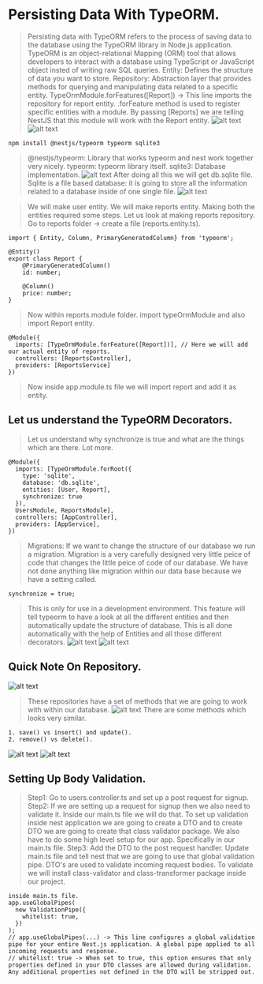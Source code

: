 # Persisting Data With TypeORM.
> Persisting data with TypeORM refers to the process of saving data to the database using the TypeORM library in Node.js application. TypeORM is an object-relational Mapping (ORM) tool that allows developers to interact with a database using TypeScript or JavaScript object insted of writing raw SQL queries.
> Entity: Defines the structure of data you want to store.
> Repository: Abstraction layer that provides methods for querying and manipulating data related to a specific entity.
> TypeOrmModule.forFeatures([Report]) -> This line imports the repository for report entity. 
> .forFeature method is used to register specific entities with a module. By passing [Reports] we are telling NestJS that this module will work with the Report entity.
![alt text](images/4th.png)
![alt text](images/5th.png)
```
npm install @nestjs/typeorm typeorm sqlite3
```
> @nestjs/typeorm: Library that works typeorm and nest work together very nicely.
> typeorm: typeorm library itself.
> sqlite3: Database implementation.
![alt text](images/6th.png)
>After doing all this we will get db.sqlite file. Sqlite is a file based database: it is going to store all the information related to a database inside of one single file.
![alt text](images/7th.png)

> We will make user entity.
> We will make reports entity.
> Making both the entities required some steps.
> Let us look at making reports repository.
> Go to reports folder -> create a file (reports.entity.ts).
```
import { Entity, Column, PrimaryGeneratedColumn} from 'typeorm';

@Entity()
export class Report {
    @PrimaryGeneratedColumn()
    id: number;

    @Column()
    price: number;
}
```
> Now within reports.module folder.
> import typeOrmModule and also import Report entity.
```
@Module({
  imports: [TypeOrmModule.forFeature([Report])], // Here we will add our actual entity of reports.
  controllers: [ReportsController],
  providers: [ReportsService]
})
```
> Now inside app.module.ts file we will import report and add it as entity.

## Let us understand the TypeORM Decorators.
> Let us understand why synchronize is true and what are the things which are there. Lot more.
```
@Module({
  imports: [TypeOrmModule.forRoot({
    type: 'sqlite',
    database: 'db.sqlite',
    entities: [User, Report],
    synchronize: true
  }),
  UsersModule, ReportsModule],
  controllers: [AppController],
  providers: [AppService],
})
```
> Migrations: If we want to change the structure of our database we run a migration. Migration is a very carefully designed very little peice of code that changes the little peice of code of our database.
> We have not done anything like migration within our data base because we have a setting called.
```
synchronize = true;
```
> This is only for use in a development environment.
> This feature will tell typeorm to have a look at all the different entities and then automatically update the structure of database. This is all done automatically with the help of Entities and all those different decorators.
![alt text](images/8th.png)
![alt text](images/9th.png)

## Quick Note On Repository.
![alt text](images/10th.png)
> These repositories have a set of methods that we are going to work with within our database.
![alt text](images/11th.png)
>There are some methods which looks very similar.
```
1. save() vs insert() and update().
2. remove() vs delete().
```
![alt text](images/12th.png)
![alt text](images/13th.png)

## Setting Up Body Validation.
> Step1: Go to users.controller.ts and set up a post request for signup.
> Step2: If we are setting up a request for signup then we also need to validate it. Inside our main.ts file we will do that. To set up validation inside nest application we are going to create a DTO and to create DTO we are going to create that class validator package. We also have to do some high level setup for our app. Specifically in our main.ts file.
> Step3: Add the DTO to the post request handler. Update main.ts file and tell nest that we are going to use that global validation pipe.
> DTO's are used to validate incoming request bodies.
> To validate we will install class-validator and class-transformer package inside our project.
```
inside main.ts file.
app.useGlobalPipes(
  new ValidationPipe({
    whitelist: true,
  })
);
// app.useGlobalPipes(...) -> This line configures a global validation pipe for your entire Nest.js application. A global pipe applied to all incoming requests and response.
// whitelist: true -> When set to true, this option ensures that only properties defined in your DTO classes are allowed during validation. Any additional properties not defined in the DTO will be stripped out.
```